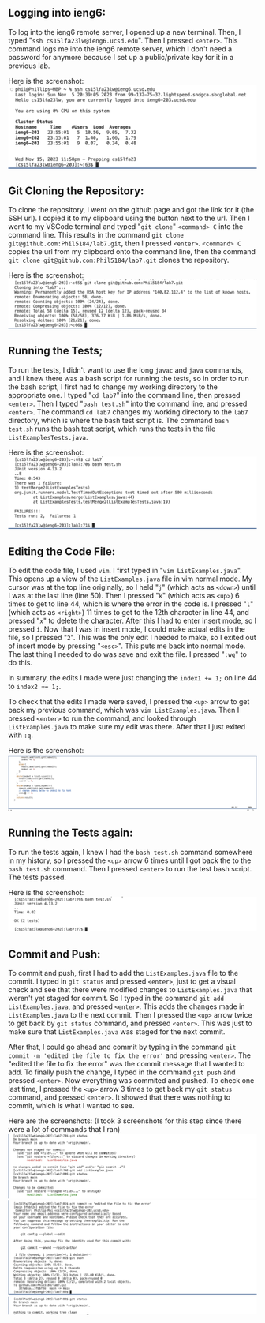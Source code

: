 ## Logging into ieng6:
To log into the ieng6 remote server, I opened up a new terminal. Then, I typed "`ssh cs15lfa23lw@ieng6.ucsd.edu`". Then I pressed `<enter>`. This command logs me into the ieng6 remote server, which I don't need a password for anymore because I set up a public/private key for it in a previous lab.  

Here is the screenshot:
![Image](Logieng6Lab4.jpg)

## Git Cloning the Repository:
To clone the repository, I went on the github page and got the link for it (the SSH url). I copied it to my clipboard using the button next to the url. Then I went to my VSCode terminal and 
typed "`git clone`" `<command> C` into the command line. This results in the command `git clone git@github.com:Phil5184/lab7.git`, then I pressed `<enter>`. `<command> C` copies the url from my clipboard onto the command line, then the command `git clone git@github.com:Phil5184/lab7.git` clones the repository.  

Here is the screenshot:
![Image](GitCloneLab4.jpg)

## Running the Tests;
To run the tests, I didn't want to use the long `javac` and `java` commands, and I knew there was a bash script for running the tests, so in order to run the bash script, I first had to change my working directory to the appropriate one.
I typed "`cd lab7`" into the command line, then pressed `<enter>`. Then I typed "`bash test.sh`" into the command line, and pressed `<enter>`. The command `cd lab7` changes my working directory to the `lab7` directory, which is where the bash test script is. The command `bash test.sh` runs the bash test script, which runs the tests in the file `ListExamplesTests.java`.  

Here is the screenshot:
![Image](RunningTestsLab4.jpg)

## Editing the Code File: 
To edit the code file, I used `vim`. I first typed in "`vim ListExamples.java`". This opens up a view of the `ListExamples.java` file in vim normal mode. My cursor was at the top line originally, so I held "`j`" (which acts as `<down>`) until I was at the last line (line 50). Then I pressed "`k`" (which acts as `<up>`) 6 times to get to line 44, which is where the error in the code is. I pressed "`l`" (which acts as `<right>`) 11 times to get to the 12th character in line 44, and pressed "`x`" to delete the character. After this I had to enter insert mode, so I pressed `i`. Now that I was in insert mode, I could make actual edits in the file, so I pressed "`2`". This was the only edit I needed to make, so I exited out of insert mode by pressing "`<esc>`". This puts me back into normal mode. The last thing I needed to do was save and exit the file. I pressed "`:wq`" to do this.  

In summary, the edits I made were just changing the `index1 += 1;` on line 44 to `index2 += 1;`.  

To check that the edits I made were saved, I pressed the `<up>` arrow to get back my previous command, which was `vim ListExamples.java`. Then I pressed `<enter>` to run the command, and looked through `ListExamples.java` to make sure my edit was there. After that I just exited with `:q`.

Here is the screenshot:
![Image](EditCode.jpg)

## Running the Tests again:
To run the tests again, I knew I had the `bash test.sh` command somewhere in my history, so I pressed the `<up>` arrow 6 times until I got back the to the `bash test.sh` command. Then I pressed `<enter>` to run the test bash script. The tests passed.   

Here is the screenshot:
![Image](RunTests2.jpg)

## Commit and Push:
To commit and push, first I had to add the `ListExamples.java` file to the commit. I typed in `git status` and pressed `<enter>`, just to get a visual check and see that there were modified changes to `ListExamples.java` that weren't yet staged for commit. So I typed in the command `git add ListExamples.java`, and pressed `<enter>`. This adds the changes made in `ListExamples.java` to the next commit. Then I pressed the `<up>` arrow twice to get back by `git status` command, and pressed `<enter>`. This was just to make sure that `ListExamples.java` was staged for the next commit.  

After that, I could go ahead and commit by typing in the command `git commit -m 'edited the file to fix the error'` and pressing `<enter>`. The "edited the file to fix the error" was the commit message that I wanted to add. To finally push the change, I typed in the command `git push` and pressed `<enter>`. Now everything was commited and pushed. To check one last time, I pressed the `<up>` arrow 3 times to get back my `git status` command, and pressed `<enter>`. It showed that there was nothing to commit, which is what I wanted to see.  

Here are the screenshots: (I took 3 screenshots for this step since there were a lot of commands that I ran)
![Image](gitAdd.jpg)
![Image](gitCommit.jpg)
![Image](gitStatus.jpg)

